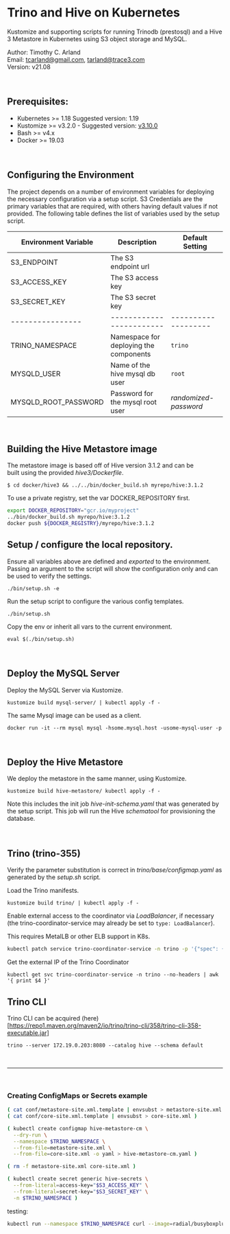Trino and Hive on Kubernetes
============================

Kustomize and supporting scripts for running Trinodb (prestosql) and 
a Hive 3 Metastore in Kubernetes using S3 object storage and MySQL. 


Author:  Timothy C. Arland  
Email:   <tcarland@gmail.com>, <tarland@trace3.com>  <br> 
Version: v21.08

<br>

## Prerequisites:

- Kubernetes >= 1.18  Suggested version: 1.19
- Kustomize >= v3.2.0  - Suggested version: [v3.10.0](https://github.com/kubernetes-sigs/kustomize/releases/download/kustomize%2Fv3.10.0/kustomize_v3.10.0_linux_amd64.tar.gz)
- Bash >= v4.x
- Docker >= 19.03  

<br>

## Configuring the Environment

The project depends on a number of environment variables for deploying the 
necessary configuration via a setup script. S3 Credentials are the primary 
variables that are required, with others having default values if not provided. 
The following table defines the list of variables used by the setup script.

| Environment Variable |    Description   |  Default Setting |
| -------------------- | -------------------------------| ---------------|
| S3_ENDPOINT          |  The S3 endpoint url |       |
| S3_ACCESS_KEY        |  The S3 access key  |     |
| S3_SECRET_KEY        |  The S3 secret key |       |
|  ----------------    |  ------------------------  |  -------------------  |
| TRINO_NAMESPACE      |  Namespace for deploying the components | `trino`  |
| MYSQLD_USER          |  Name of the hive mysql db user  | `root` |
| MYSQLD_ROOT_PASSWORD |  Password for the mysql root user |  *randomized-password* |

<br>

## Building the Hive Metastore image

The metastore image is based off of Hive version 3.1.2 and can be  
built using the provided *hive3/Dockerfile*. 
```
$ cd docker/hive3 && ../../bin/docker_build.sh myrepo/hive:3.1.2
```

To use a private registry, set the var DOCKER_REPOSITORY first.
```sh
export DOCKER_REPOSITORY="gcr.io/myproject"
../bin/docker_build.sh myrepo/hive:3.1.2
docker push ${DOCKER_REGISTRY}/myrepo/hive:3.1.2
```

## Setup / configure the local repository.

Ensure all variables above are defined and *exported* to the environment.
Passing an argument to the script will show the configuration only and 
can be used to verify the settings.
```
./bin/setup.sh -e
```

Run the setup script to configure the various config templates.
```
./bin/setup.sh
```

Copy the env or inherit all vars to the current environment.
``` 
eval $(./bin/setup.sh)
```

<br>

## Deploy the MySQL Server

Deploy the MySQL Server via Kustomize.
```
kustomize build mysql-server/ | kubectl apply -f -
```

The same Mysql image can be used as a client.
```
docker run -it --rm mysql mysql -hsome.mysql.host -usome-mysql-user -p
```

<br>

## Deploy the Hive Metastore
We deploy the metastore in the same manner, using Kustomize.
```
kustomize build hive-metastore/ kubectl apply -f -
```

Note this includes the init job *hive-init-schema.yaml* that was 
generated by the setup script.  This job will run the Hive *schematool* 
for provisioning the database. 

<br>

## Trino (trino-355)

Verify the parameter substitution is correct in *trino/base/configmap.yaml* 
as generated by the *setup.sh* script.

Load the Trino manifests.
```
kustomize build trino/ | kubectl apply -f -
```

Enable external access to the coordinator via *LoadBalancer*, if necessary (the 
trino-coordinator-service may already be set to `type: LoadBalancer`). 

This requires MetalLB or other ELB support in K8s.
```sh
kubectl patch service trino-coordinator-service -n trino -p '{"spec": {"type": "LoadBalancer"}}'
```

Get the external IP of the Trino Coordinator
```
kubectl get svc trino-coordinator-service -n trino --no-headers | awk '{ print $4 }'
```

## Trino CLI

Trino CLI can be acquired (here)[https://repo1.maven.org/maven2/io/trino/trino-cli/358/trino-cli-358-executable.jar]
```
trino --server 172.19.0.203:8080 --catalog hive --schema default
```

<br>

---

<br>

### Creating ConfigMaps or Secrets example
```sh
( cat conf/metastore-site.xml.template | envsubst > metastore-site.xml )
( cat conf/core-site.xml.template | envsubst > core-site.xml )

( kubectl create configmap hive-metastore-cm \
  --dry-run \
  --namespace $TRINO_NAMESPACE \
  --from-file=metastore-site.xml \
  --from-file=core-site.xml -o yaml > hive-metastore-cm.yaml )

( rm -f metastore-site.xml core-site.xml )

( kubectl create secret generic hive-secrets \
  --from-literal=access-key="$S3_ACCESS_KEY" \
  --from-literal=secret-key="$S3_SECRET_KEY" \
  -n $TRINO_NAMESPACE )
```

testing:
```sh
kubectl run --namespace $TRINO_NAMESPACE curl --image=radial/busyboxplus:curl -i --tty 
```

